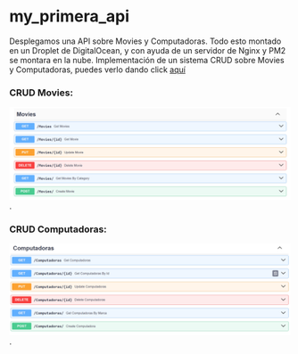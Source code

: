 # my_primera_api
Desplegamos una API sobre Movies y Computadoras. Todo esto montado en un Droplet de DigitalOcean, y con ayuda de un servidor de Nginx y PM2 se montara en la nube.
Implementación de un sistema CRUD sobre Movies y Computadoras, puedes verlo dando click [aquí](http://143.244.184.82/docs)

### CRUD Movies:

![Crud Movies](crud_movies.png).

### CRUD Computadoras:

![Crud Computadoras](crud_computadoras.png).

